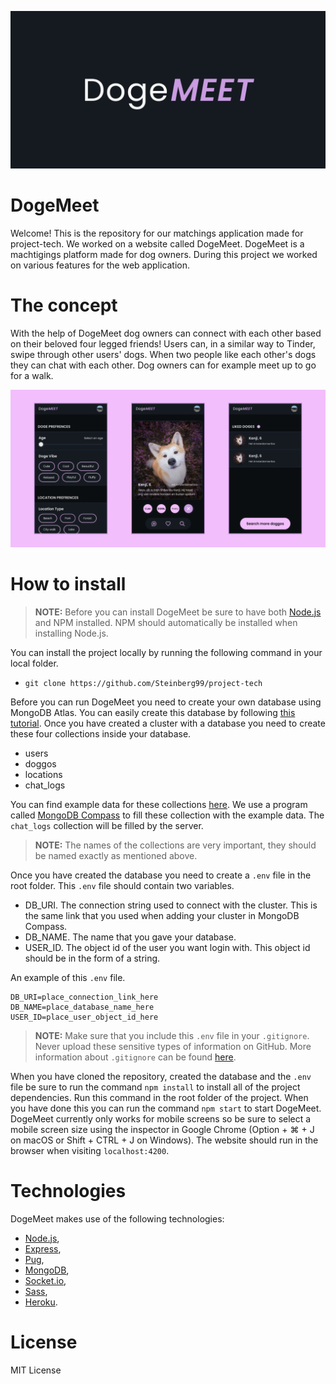 ![Logo banner](./static/public/images/readme_logo_banner.png)

# DogeMeet

Welcome! This is the repository for our matchings application made for project-tech. We worked on a website called DogeMeet. DogeMeet is a machtigings platform made for dog owners. During this project we worked on various features for the web application.

# The concept

With the help of DogeMeet dog owners can connect with each other based on their beloved four legged friends! Users can, in a similar way to Tinder, swipe through other users' dogs. When two people like each other's dogs they can chat with each other. Dog owners can for example meet up to go for a walk.

![Design banner](./static/public/images/readme_design_banner.png)

# How to install

> **NOTE:** Before you can install DogeMeet be sure to have both [Node.js](https://nodejs.org/en/download/) and NPM installed. NPM should automatically be installed when installing Node.js.

You can install the project locally by running the following command in your local folder.

- `git clone https://github.com/Steinberg99/project-tech`

Before you can run DogeMeet you need to create your own database using MongoDB Atlas. You can easily create this database by following [this tutorial](https://docs.atlas.mongodb.com/getting-started/). Once you have created a cluster with a database you need to create these four collections inside your database.

- users
- doggos
- locations
- chat_logs

You can find example data for these collections [here](https://docs.google.com/document/d/e/2PACX-1vR2UaTlE5IqRbFO-w6r9B-n1p0B-V56IXjjcPWSLFm_VFjHa2xSZoIU1SaX24yhD_WQpDfcS88MJr68/pub). We use a program called [MongoDB Compass](https://www.mongodb.com/products/compass) to fill these collection with the example data. The `chat_logs` collection will be filled by the server.

> **NOTE:** The names of the collections are very important, they should be named exactly as mentioned above.

Once you have created the database you need to create a `.env` file in the root folder. This `.env` file should contain two variables.

- DB_URI. The connection string used to connect with the cluster. This is the same link that you used when adding your cluster in MongoDB Compass.
- DB_NAME. The name that you gave your database.
- USER_ID. The object id of the user you want login with. This object id should be in the form of a string.

An example of this `.env` file.

```
DB_URI=place_connection_link_here
DB_NAME=place_database_name_here
USER_ID=place_user_object_id_here
```

> **NOTE:** Make sure that you include this `.env` file in your `.gitignore`. Never upload these sensitive types of information on GitHub. More information about `.gitignore` can be found [here](https://git-scm.com/docs/gitignore).

When you have cloned the repository, created the database and the `.env` file be sure to run the command `npm install` to install all of the project dependencies. Run this command in the root folder of the project. When you have done this you can run the command `npm start` to start DogeMeet. DogeMeet currently only works for mobile screens so be sure to select a mobile screen size using the inspector in Google Chrome (Option + ⌘ + J on macOS or Shift + CTRL + J on Windows). The website should run in the browser when visiting `localhost:4200`.

# Technologies

DogeMeet makes use of the following technologies:

- [Node.js](https://nodejs.org/en/download/),
- [Express](https://expressjs.com/),
- [Pug](https://pugjs.org/api/getting-started.html),
- [MongoDB](https://www.mongodb.com/),
- [Socket.io](https://socket.io/),
- [Sass](https://sass-lang.com/),
- [Heroku](https://www.heroku.com/).

# License

MIT License
